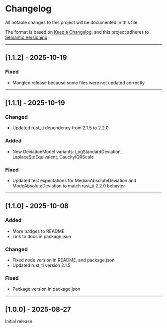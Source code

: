 # Changelog

All notable changes to this project will be documented in this file.

The format is based on [Keep a Changelog](https://keepachangelog.com/en/1.0.0/), and this project adheres to [Semantic Versioning](https://semver.org/spec/v2.0.0.html).

---

## [1.1.2] - 2025-10-19

### Fixed
- Mangled release because some files were not updated correctly

---

## [1.1.1] - 2025-10-19

### Changed

- Updated rust_ti dependency from 2.1.5 to 2.2.0

### Added

- New DeviationModel variants: LogStandardDeviation, LaplaceStdEquivalent, CauchyIQRScale

### Fixed

- Updated test expectations for MedianAbsoluteDeviation and ModeAbsoluteDeviation to match rust_ti 2.2.0 behavior

---

## [1.1.0] - 2025-10-08 

### Added

- More badges to README
- Link to docs in package.json

### Changed

- Fixed node version in README, and package.json
- Updated rust_ti version 2.1.5

### Fixed

- Package version in package.json

---

## [1.0.0] - 2025-08-27

Initial release
